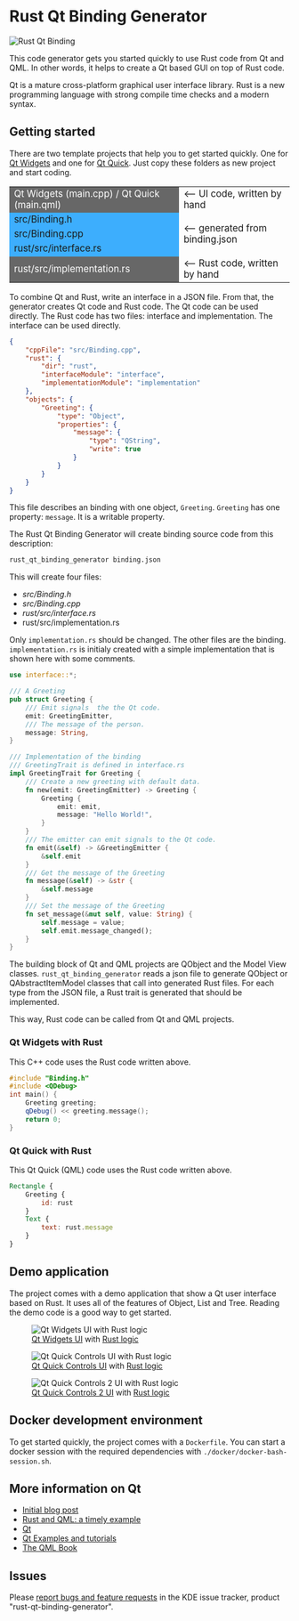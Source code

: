 # Rust Qt Binding Generator

![Rust Qt Binding](demo/rust_qt_binding_generator.svg)

This code generator gets you started quickly to use Rust code from Qt and QML. In other words, it helps to create a Qt based GUI on top of Rust code.

Qt is a mature cross-platform graphical user interface library. Rust is a new programming language with strong compile time checks and a modern syntax.

## Getting started

There are two template projects that help you to get started quickly. One for [Qt Widgets](templates/qt_widgets) and one for [Qt Quick](templates/qt_quick). Just copy these folders as new project and start coding.


<table style="font-size: larger">
 <tr>
  <td style="background:#676767; color: white">Qt Widgets (main.cpp) / Qt Quick (main.qml)</td>
  <td>&#10229; UI code, written by hand</td>
 </tr>
 <tr>
  <td style="background:#3daefd">src/Binding.h</td>
  <td rowspan="3" style="valign: center">&#10229; generated from binding.json</td>
 </tr>
 <tr>
  <td style="background:#3daefd">src/Binding.cpp</td>
 </tr>
 <tr>
  <td style="background:#3daefd">rust/src/interface.rs</td>
 </tr>
 <tr>
  <td style="background:#676767; color: white">rust/src/implementation.rs</td>
  <td>&#10229; Rust code, written by hand</td>
 </tr>
</table>

To combine Qt and Rust, write an interface in a JSON file. From that, the generator creates Qt code and Rust code. The Qt code can be used directly. The Rust code has two files: interface and implementation. The interface can be used directly.

```json
{
    "cppFile": "src/Binding.cpp",
    "rust": {
        "dir": "rust",
        "interfaceModule": "interface",
        "implementationModule": "implementation"
    },
    "objects": {
        "Greeting": {
            "type": "Object",
            "properties": {
                "message": {
                    "type": "QString",
                    "write": true
                }
            }
        }
    }
}
```

This file describes an binding with one object, `Greeting`. `Greeting` has one property: `message`. It is a writable property.

The Rust Qt Binding Generator will create binding source code from this description:

```bash
rust_qt_binding_generator binding.json
```

This will create four files:

* *src/Binding.h*
* *src/Binding.cpp*
* *rust/src/interface.rs*
* rust/src/implementation.rs

Only `implementation.rs` should be changed. The other files are the binding. `implementation.rs` is initialy created with a simple implementation that is shown here with some comments.

```rust
use interface::*;

/// A Greeting
pub struct Greeting {
    /// Emit signals  the the Qt code.
    emit: GreetingEmitter,
    /// The message of the person.
    message: String,
}

/// Implementation of the binding
/// GreetingTrait is defined in interface.rs
impl GreetingTrait for Greeting {
    /// Create a new greeting with default data.
    fn new(emit: GreetingEmitter) -> Greeting {
        Greeting {
            emit: emit,
            message: "Hello World!",
        }
    }
    /// The emitter can emit signals to the Qt code.
    fn emit(&self) -> &GreetingEmitter {
        &self.emit
    }
    /// Get the message of the Greeting
    fn message(&self) -> &str {
        &self.message
    }
    /// Set the message of the Greeting
    fn set_message(&mut self, value: String) {
        self.message = value;
        self.emit.message_changed();
    }
}
```

The building block of Qt and QML projects are QObject and the Model View classes. `rust_qt_binding_generator` reads a json file to generate QObject or QAbstractItemModel classes that call into generated Rust files. For each type from the JSON file, a Rust trait is generated that should be implemented.

This way, Rust code can be called from Qt and QML projects.

### Qt Widgets with Rust

This C++ code uses the Rust code written above.

```cpp
#include "Binding.h"
#include <QDebug>
int main() {
    Greeting greeting;
    qDebug() << greeting.message();
    return 0;
}
```

### Qt Quick with Rust

This Qt Quick (QML) code uses the Rust code written above.

```qml
Rectangle {
    Greeting {
        id: rust
    }
    Text {
        text: rust.message
    }
}
```

## Demo application

The project comes with a demo application that show a Qt user interface based on Rust. It uses all of the features of Object, List and Tree. Reading the demo code is a good way to get started.

<figure>
  <img src="demo/screenshots/demo.png" alt="Qt Widgets UI with Rust logic"/>
  <figcaption><a href="demo/src/main.cpp">Qt Widgets UI</a> with <a href="demo/rust/src/implementation/file_system_tree.rs">Rust logic</a></figcaption>
</figure>

<figure>
  <img src="demo/screenshots/demo2.png" alt="Qt Quick Controls UI with Rust logic"/>
  <figcaption><a href="demo/qml/DataAndChart.qml">Qt Quick Controls UI</a> with <a href="demo/rust/src/implementation/time_series.rs">Rust logic</a></figcaption>
</figure>

<figure>
  <img src="demo/screenshots/demo3.png" alt="Qt Quick Controls 2 UI with Rust logic"/>
  <figcaption><a href="demo/qml/FileTreeView2.qml">Qt Quick Controls 2 UI</a> with <a href="demo/rust/src/implementation/file_system_tree.rs">Rust logic</a></figcaption>
</figure>

## Docker development environment

To get started quickly, the project comes with a `Dockerfile`. You can start a docker session with the required dependencies with `./docker/docker-bash-session.sh`.

## More information on Qt

* [Initial blog post](https://www.vandenoever.info/blog/2017/09/04/rust_qt_binding_generator.html)
* [Rust and QML: a timely example](https://www.vandenoever.info/blog/2017/09/10/time_for_rust_and_qml.html)
* [Qt](http://doc.qt.io/)
* [Qt Examples and tutorials](http://doc.qt.io/qt-5/qtexamplesandtutorials.html)
* [The QML Book](https://qmlbook.github.io/)

## Issues

Please [report bugs and feature requests](https://bugs.kde.org/enter_bug.cgi?product=rust-qt-binding-generator) in the KDE issue tracker, product "rust-qt-binding-generator".
